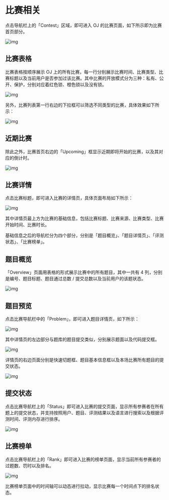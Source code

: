 # 比赛相关

点击导航栏上的「Contest」区域，即可进入 OJ 的比赛页面，如下所示即为比赛首页部分。

![img](/img/client-manual/160467098889.jpg)

## 比赛表格

比赛表格按顺序展示 OJ 上的所有比赛，每一行分别展示比赛时间、比赛类型、比赛标题以及当前用户是否参加过该比赛。其中比赛的开放模式分为三种：私有、公开、保护，分别对应着红色锁、橙色锁以及没有锁。

![img](/img/client-manual/160467098939.jpg)

另外，比赛列表第一行右边的下拉框可以筛选不同类型的比赛，具体效果如下所示：

![img](/img/client-manual/160467098981.jpg)

## 近期比赛

除此之外，比赛首页右边的「Upcoming」框显示近期即将开始的比赛，以及其对应的倒计时。

![img](/img/client-manual/160467099027.jpg)

## 比赛详情

点击比赛标题，即可进入比赛的详情页，具体页面布局如下所示：

![img](/img/client-manual/160467099073.jpg)

其中详情页最上方为比赛的基础信息，包括比赛标题、比赛来源、比赛类型、比赛开始时间、比赛时长。

基础信息之后的导航栏分为四个部分，分别是「题目概览」、「题目详情页」、「评测状态」、「比赛榜单」。

## 题目概览

「Overview」页面用表格的形式展示比赛中的所有题目，其中一共有 4 列，分别是编号、题目标题、题目通过总数 / 提交总数以及当前用户的该题状态。

![img](/img/client-manual/160467099188.jpg)

## 题目预览

点击比赛导航栏中的「Problem」，即可进入题目详情页，如下所示：

![img](/img/client-manual/160467099274.jpg)

其中详情页的左边部分与题库的题目提交类似，分别展示题面以及代码提交框。

![img](/img/client-manual/160467099325.jpg)

详情页的右边页面分别是快速切题框、题目基本信息框以及本场比赛所有题目的提交状态。

![img](/img/client-manual/160467099373.jpg)

## 提交状态

点击比赛导航栏上的「Status」即可进入比赛的提交页面，显示所有参赛者在所有题上的提交状态，并支持按照用户、题目、评测结果以及语言进行搜索以及根据评测时间、评测内存进行排序。

![img](/img/client-manual/160467099416.jpg)

## 比赛榜单

点击比赛导航栏上的「Rank」即可进入比赛的榜单页面，显示当前所有参赛者的过题数、罚时以及排名。

![img](/img/client-manual/160467099466.jpg)

比赛榜单页面中的时间轴可以动态进行拉动，显示比赛每一个时间点下的排名状态。
